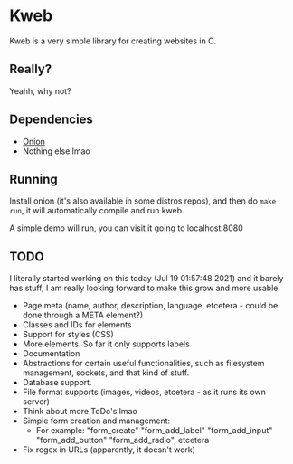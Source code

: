 # Kweb

Kweb is a very simple library for creating websites in C.

## Really?

Yeahh, why not?

## Dependencies

- [Onion](https://github.com/davidmoreno/onion/)
- Nothing else lmao

## Running

Install onion (it's also available in some distros repos), and then do `make
run`, it will automatically compile and run kweb.

A simple demo will run, you can visit it going to localhost:8080

## TODO

I literally started working on this today (Jul 19 01:57:48 2021) and it barely
has stuff, I am really looking forward to make this grow and more usable.

- Page meta (name, author, description, language, etcetera - could be done
through a META element?)
- Classes and IDs for elements
- Support for styles (CSS)
- More elements. So far it only supports labels
- Documentation
- Abstractions for certain useful functionalities, such as filesystem
management, sockets, and that kind of stuff.
- Database support.
- File format supports (images, videos, etcetera - as it runs its own server)
- Think about more ToDo's lmao
- Simple form creation and management:
  - For example: "form_create" "form_add_label" "form_add_input"
  "form_add_button" "form_add_radio", etcetera
- Fix regex in URLs (apparently, it doesn't work)
